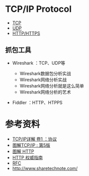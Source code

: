 # TCP/IP Protocol

* [TCP](https://github.com/steveLauwh/TCP-IP/tree/master/TCP)
* [UDP](https://github.com/steveLauwh/TCP-IP/tree/master/UDP)
* [HTTP/HTTPS](https://github.com/steveLauwh/TCP-IP/tree/master/HTTP)

## 抓包工具

* Wireshark ：TCP、UDP等
  + Wireshark数据包分析实战
  + Wireshark网络分析实战
  + Wireshark网络分析就是这么简单
  + Wireshark网络分析的艺术
  
* Fiddler ：HTTP、HTPPS

# 参考资料

* [TCP/IP详解 卷1 ：协议](https://book.douban.com/subject/1088054/)
* [图解TCP/IP : 第5版](https://book.douban.com/subject/24737674/)
* [图解 HTTP](https://book.douban.com/subject/25863515/)
* [HTTP 权威指南](https://book.douban.com/subject/10746113/)
* [RFC](https://www.ietf.org/rfc/)
* http://www.sharetechnote.com/

